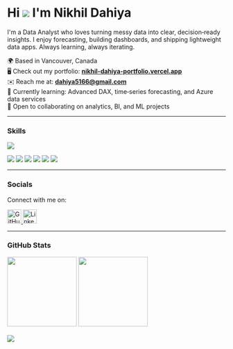 # Hi ![](https://user-images.githubusercontent.com/18350557/176309783-0785949b-9127-417c-8b55-ab5a4333674e.gif) I'm Nikhil Dahiya

I'm a Data Analyst who loves turning messy data into clear, decision‑ready insights. I enjoy forecasting, building dashboards, and shipping lightweight data apps. Always learning, always iterating.

🌍 Based in Vancouver, Canada  
🖥️ Check out my portfolio: **[nikhil-dahiya-portfolio.vercel.app](https://nikhil-dahiya-portfolio.vercel.app/)**  
✉️ Reach me at: **dahiya5166@gmail.com**  
🧠 Currently learning: Advanced DAX, time‑series forecasting, and Azure data services  
🤝 Open to collaborating on analytics, BI, and ML projects

---

### Skills

<!-- Dev / tooling icons via skillicons (very reliable) -->
<p align="left">
  <img src="https://skillicons.dev/icons?i=py,r,postgres,mysql,sqlite,react,html,css,tailwind,git,github,vscode,azure" />
</p>

<!-- Analytics / DS libs via shields (covers pandas/numpy/sklearn/Excel/Power BI/Tableau) -->
<p align="left">
  <img src="https://img.shields.io/badge/pandas-150458?logo=pandas&logoColor=white&labelColor=150458" />
  <img src="https://img.shields.io/badge/NumPy-013243?logo=numpy&logoColor=white&labelColor=013243" />
  <img src="https://img.shields.io/badge/scikit--learn-F7931E?logo=scikit-learn&logoColor=white&labelColor=F7931E" />
  <img src="https://img.shields.io/badge/Excel-217346?logo=microsoft-excel&logoColor=white&labelColor=217346" />
  <img src="https://img.shields.io/badge/Power%20BI-F2C811?logo=powerbi&logoColor=000000&labelColor=F2C811" />
  <img src="https://img.shields.io/badge/Tableau-E97627?logo=tableau&logoColor=white&labelColor=E97627" />
</p>

---

### Socials

Connect with me on:

<p align="left">
<a href="https://github.com/nikhildahiyaa" target="_blank" rel="noreferrer">
<picture>
<source media="(prefers-color-scheme: dark)" srcset="https://raw.githubusercontent.com/danielcranney/readme-generator/main/public/icons/socials/github-dark.svg" />
<source media="(prefers-color-scheme: light)" srcset="https://raw.githubusercontent.com/danielcranney/readme-generator/main/public/icons/socials/github.svg" />
<img src="https://raw.githubusercontent.com/danielcranney/readme-generator/main/public/icons/socials/github.svg" width="32" height="32" alt="GitHub"/>
</picture>
</a>
<a href="https://www.linkedin.com/in/nikhil-dahiya/" target="_blank" rel="noreferrer">
<picture>
<source media="(prefers-color-scheme: dark)" srcset="https://raw.githubusercontent.com/danielcranney/readme-generator/main/public/icons/socials/linkedin-dark.svg" />
<source media="(prefers-color-scheme: light)" srcset="https://raw.githubusercontent.com/danielcranney/readme-generator/main/public/icons/socials/linkedin.svg" />
<img src="https://raw.githubusercontent.com/danielcranney/readme-generator/main/public/icons/socials/linkedin.svg" width="32" height="32" alt="LinkedIn"/>
</picture>
</a>
</p>

---

### GitHub Stats <!--  (counts private + all commits if you enable it) --> <p align="left"> <img src="https://github-readme-stats.vercel.app/api?username=nikhildahiyaa&show_icons=true&include_all_commits=true&count_private=true" height="160" /> <img src="https://github-readme-stats.vercel.app/api/top-langs/?username=nikhildahiyaa&layout=compact" height="160" /> </p> <!-- Optional streak card (uses GitHub contribution graph; numbers may differ from the stats card) --> <p align="left"> <img src="https://github-readme-streak-stats.herokuapp.com?user=nikhildahiyaa&hide_border=true" /> </p>
